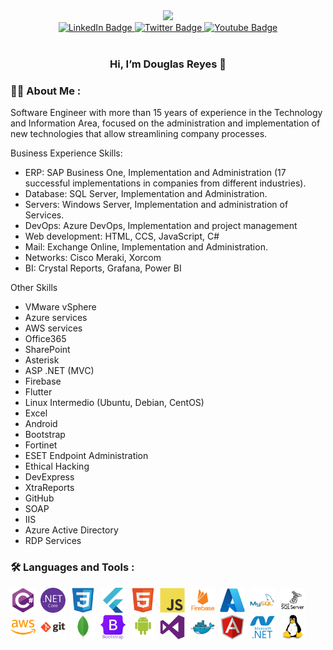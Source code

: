 <div id="header" align="center">
  <img src="https://cdn.dribbble.com/users/1162077/screenshots/3848914/media/7ed7d5ca074b48b328150e5a231e8d1f.gif" width="250"/>
  <div id="badges">
    <a href="https://www.linkedin.com/in/dyrg7/">
  <img src="https://img.shields.io/badge/LinkedIn-blue?style=for-the-badge&logo=linkedin&logoColor=white" alt="LinkedIn Badge"/>
    </a>
    <a href="https://twitter.com/DYRG_7">
    <img src="https://img.shields.io/badge/Twitter-blue?style=for-the-badge&logo=twitter&logoColor=white" alt="Twitter Badge"/>
    <a/>
    <a href="https://www.youtube.com/@douglasreyes8476">
  <img src="https://img.shields.io/badge/YouTube-red?style=for-the-badge&logo=youtube&logoColor=white" alt="Youtube Badge"/>
            <a/>
</div>
<img src="https://komarev.com/ghpvc/?username=dreyesalanza&style=flat-square&color=blue" alt=""/>
      
 <h3>Hi, I’m Douglas Reyes 👋</h3>
</div>


 ### :woman_technologist: About Me :

Software Engineer with more than 15 years of experience in the Technology and Information Area, focused on the administration and implementation of new technologies that allow streamlining company processes.

Business Experience Skills:

- ERP: SAP Business One, Implementation and Administration (17 successful implementations in companies from different industries).
- Database: SQL Server, Implementation and Administration.
- Servers: Windows Server, Implementation and administration of Services.
- DevOps: Azure DevOps, Implementation and project management
- Web development: HTML, CCS, JavaScript, C#
- Mail: Exchange Online, Implementation and Administration.
- Networks: Cisco Meraki, Xorcom
- BI: Crystal Reports, Grafana, Power BI

Other Skills

- VMware vSphere
- Azure services
- AWS services
- Office365
- SharePoint
- Asterisk
- ASP .NET (MVC)
- Firebase
- Flutter
- Linux Intermedio (Ubuntu, Debian, CentOS)
- Excel
- Android
- Bootstrap
- Fortinet
- ESET Endpoint Administration
- Ethical Hacking
- DevExpress
- XtraReports
- GitHub
- SOAP
- IIS
- Azure Active Directory
- RDP Services
    
 ### :hammer_and_wrench: Languages and Tools :
 <div>
  <img src="https://github.com/devicons/devicon/blob/master/icons/csharp/csharp-original.svg" title="C Sharp" alt="C Sharp" width="40" height="40"/>&nbsp;
  <img src="https://github.com/devicons/devicon/blob/master/icons/dotnetcore/dotnetcore-original.svg" title=".Net Core" alt=".Net Core" width="40" height="40"/>&nbsp;
  <img src="https://github.com/devicons/devicon/blob/master/icons/css3/css3-original.svg" title="CSS3" alt="CSS3" width="40" height="40"/>&nbsp;
  <img src="https://github.com/devicons/devicon/blob/master/icons/flutter/flutter-original.svg" title="Flutter" alt="Flutter" width="40" height="40"/>&nbsp;
  <img src="https://github.com/devicons/devicon/blob/master/icons/html5/html5-original.svg" title="HTML5" alt="HTML" width="40" height="40"/>&nbsp;
  <img src="https://github.com/devicons/devicon/blob/master/icons/javascript/javascript-original.svg" title="JavaScript" alt="JavaScript" width="40" height="40"/>&nbsp;
  <img src="https://github.com/devicons/devicon/blob/master/icons/firebase/firebase-plain-wordmark.svg" title="Firebase" alt="Firebase" width="40" height="40"/>&nbsp;
  <img src="https://github.com/devicons/devicon/blob/master/icons/azure/azure-original.svg" title="Azure"  alt="Azure" width="40" height="40"/>&nbsp;
  <img src="https://github.com/devicons/devicon/blob/master/icons/mysql/mysql-original-wordmark.svg" title="MySQL"  alt="MySQL" width="40" height="40"/>&nbsp;
  <img src="https://github.com/devicons/devicon/blob/master/icons/microsoftsqlserver/microsoftsqlserver-plain-wordmark.svg" title="SQL Server" alt="SQL Server" width="40" height="40"/>&nbsp;
  <img src="https://github.com/devicons/devicon/blob/master/icons/amazonwebservices/amazonwebservices-plain-wordmark.svg" title="AWS" alt="AWS" width="40" height="40"/>&nbsp;
  <img src="https://github.com/devicons/devicon/blob/master/icons/git/git-original-wordmark.svg" title="Git" alt="Git" width="40" height="40"/>&nbsp;
  <img src="https://github.com/devicons/devicon/blob/master/icons/mongodb/mongodb-original.svg" title="MongoDB" alt="MongoDB" width="40" height="40"/>&nbsp;
  <img src="https://github.com/devicons/devicon/blob/master/icons/bootstrap/bootstrap-original-wordmark.svg" title="Flutter" alt="Flutter" width="40" height="40"/>&nbsp;
  <img src="https://github.com/devicons/devicon/blob/master/icons/android/android-original-wordmark.svg" title="Andriod" alt="Android" width="40" height="40"/>&nbsp;
  <img src="https://github.com/devicons/devicon/blob/master/icons/visualstudio/visualstudio-plain.svg" title="VS" alt="VS" width="40"/>&nbsp; 
  <img src="https://github.com/devicons/devicon/blob/master/icons/docker/docker-original.svg" title="Docker" alt="Docker" width="40"/>&nbsp; 
  <img src="https://github.com/devicons/devicon/blob/master/icons/angularjs/angularjs-original.svg" title="Angular" alt="Angular" width="40"/>&nbsp;
  <img src="https://github.com/devicons/devicon/blob/master/icons/dot-net/dot-net-plain-wordmark.svg" title=".NET" alt=".NET" width="40"/>&nbsp;
  <img src="https://github.com/devicons/devicon/blob/master/icons/linux/linux-original.svg" title="Linux" alt="Linux" width="40"/> 
  
  
  
  
  
</div>

<!---
dougreyes/dougreyes is a ✨ special ✨ repository because its `README.md` (this file) appears on your GitHub profile.
You can click the Preview link to take a look at your changes.
--->
